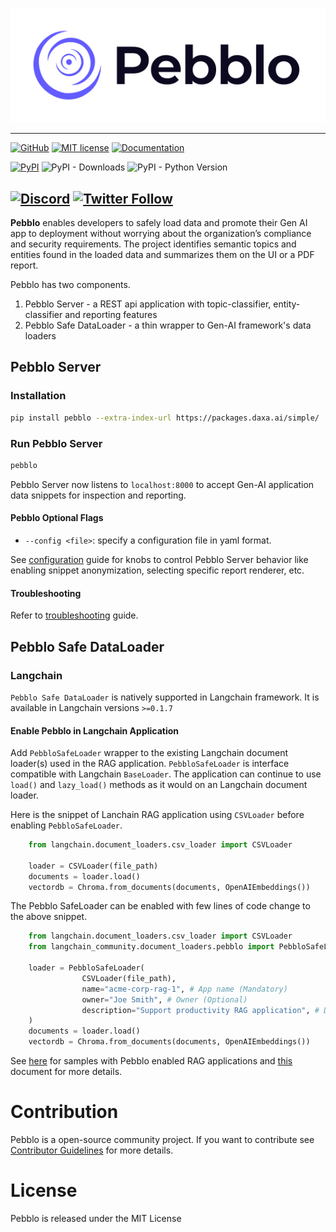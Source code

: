<p align="center">
  <img src="https://github.com/daxa-ai/pebblo/blob/main/docs/gh_pages/static/img/pebblo-logo-name.jpg?raw=true" />
</p>

---
[![GitHub](https://img.shields.io/badge/GitHub-pebblo-blue?logo=github)](https://github.com/daxa-ai/pebblo)
[![MIT license](https://img.shields.io/badge/license-MIT-brightgreen.svg)](http://opensource.org/licenses/MIT)
[![Documentation](https://img.shields.io/badge/Documentation-pebblo-blue?logo=read-the-docs)](https://daxa-ai.github.io/pebblo/)

[![PyPI](https://img.shields.io/pypi/v/pebblo?logo=pypi)](https://pypi.org/project/pebblo/)
![PyPI - Downloads](https://img.shields.io/pypi/dm/pebblo)
![PyPI - Python Version](https://img.shields.io/pypi/pyversions/pebblo?logo=python&logoColor=gold)

[![Discord](https://img.shields.io/discord/1199861582776246403?logo=discord)](https://discord.gg/wyAfaYXwwv)
[![Twitter Follow](https://img.shields.io/twitter/follow/daxa_ai)](https://twitter.com/daxa_ai)
---


**Pebblo** enables developers to safely load data and promote their Gen AI app to deployment without worrying about the organization’s compliance and security requirements. The project identifies semantic topics and entities found in the loaded data and summarizes them on the UI or a PDF report.

Pebblo has two components.

1. Pebblo Server - a REST api application with topic-classifier, entity-classifier and reporting features
1. Pebblo Safe DataLoader - a thin wrapper to Gen-AI framework's data loaders

## Pebblo Server

### Installation


```bash
pip install pebblo --extra-index-url https://packages.daxa.ai/simple/
```

### Run Pebblo Server

```bash
pebblo
```

Pebblo Server now listens to `localhost:8000` to accept Gen-AI application data snippets for inspection and reporting.

#### Pebblo Optional Flags

- `--config <file>`: specify a configuration file in yaml format.


See [configuration](docs/gh_pages/docs/config.md) guide for knobs to control Pebblo Server behavior like enabling snippet anonymization, selecting specific report renderer, etc.

#### Troubleshooting

Refer to [troubleshooting](docs/gh_pages/docs/troubleshooting.md) guide.

## Pebblo Safe DataLoader

### Langchain

`Pebblo Safe DataLoader` is natively supported in Langchain framework. It is available in Langchain versions `>=0.1.7`

#### Enable Pebblo in Langchain Application

Add `PebbloSafeLoader` wrapper to the existing Langchain document loader(s) used in the RAG application. `PebbloSafeLoader` is interface compatible with Langchain `BaseLoader`. The application can continue to use `load()` and `lazy_load()` methods as it would on an Langchain document loader.

Here is the snippet of Lanchain RAG application using `CSVLoader` before enabling `PebbloSafeLoader`.

```python
    from langchain.document_loaders.csv_loader import CSVLoader

    loader = CSVLoader(file_path)
    documents = loader.load()
    vectordb = Chroma.from_documents(documents, OpenAIEmbeddings())
```

The Pebblo SafeLoader can be enabled with few lines of code change to the above snippet.

```python
    from langchain.document_loaders.csv_loader import CSVLoader
    from langchain_community.document_loaders.pebblo import PebbloSafeLoader

    loader = PebbloSafeLoader(
                CSVLoader(file_path),
                name="acme-corp-rag-1", # App name (Mandatory)
                owner="Joe Smith", # Owner (Optional)
                description="Support productivity RAG application", # Description (Optional)
    )
    documents = loader.load()
    vectordb = Chroma.from_documents(documents, OpenAIEmbeddings())
```

See [here](https://github.com/srics/pebblo/tree/main/pebblo_safeloader) for samples with Pebblo enabled RAG applications and [this](https://daxa-ai.github.io/pebblo/rag) document for more details.

# Contribution

Pebblo is a open-source community project. If you want to contribute see [Contributor Guidelines](https://github.com/daxa-ai/pebblo/blob/main/CONTRIBUTING.md) for more details.

# License

Pebblo is released under the MIT License
